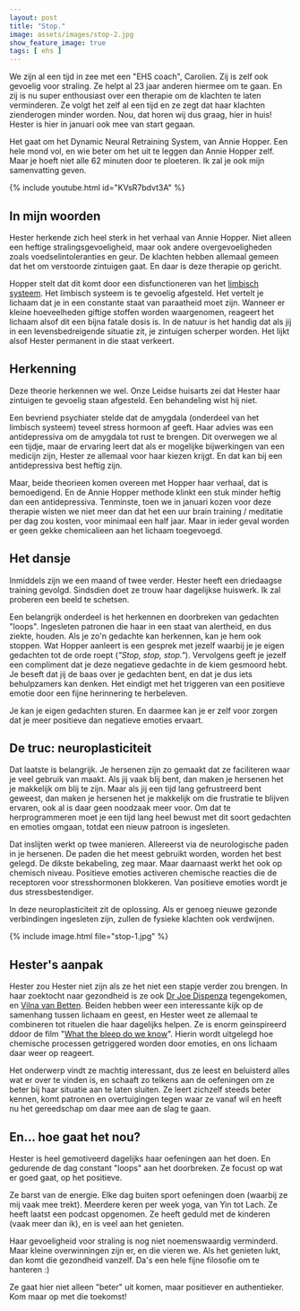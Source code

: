 ```yaml
---
layout: post
title: "Stop."
image: assets/images/stop-2.jpg
show_feature_image: true
tags: [ ehs ]
---
```


We zijn al een tijd in zee met een "EHS coach", Carolien. Zij is zelf ook gevoelig voor straling. Ze helpt al 23 jaar anderen hiermee om te gaan. En zij is nu super enthousiast over een therapie om de klachten te laten verminderen. Ze volgt het zelf al een tijd en ze zegt dat haar klachten zienderogen minder worden. Nou, dat horen wij dus graag, hier in huis! Hester is hier in januari ook mee van start gegaan.

Het gaat om het Dynamic Neural Retraining System, van Annie Hopper. Een hele mond vol, en wie beter om het uit te leggen dan Annie Hopper zelf. Maar je hoeft niet alle 62 minuten door te ploeteren. Ik zal je ook mijn samenvatting geven.

{% include youtube.html id="KVsR7bdvt3A" %}

## In mijn woorden

Hester herkende zich heel sterk in het verhaal van Annie Hopper. Niet alleen een heftige stralingsgevoeligheid, maar ook andere overgevoeligheden zoals voedselintoleranties en geur. De klachten hebben allemaal gemeen dat het om verstoorde zintuigen gaat. En daar is deze therapie op gericht.

Hopper stelt dat dit komt door een disfunctioneren van het [limbisch systeem](http://www.brainmatters.nl/terms/limbisch-systeem). Het limbisch systeem is te gevoelig afgesteld. Het vertelt je lichaam dat je in een constante staat van paraatheid moet zijn. Wanneer er kleine hoeveelheden giftige stoffen worden waargenomen, reageert het lichaam alsof dit een bijna fatale dosis is. In de natuur is het handig dat als jij in een levensbedreigende situatie zit, je zintuigen scherper worden. Het lijkt alsof Hester permanent in die staat verkeert.

## Herkenning

Deze theorie herkennen we wel. Onze Leidse huisarts zei dat Hester haar zintuigen te gevoelig staan afgesteld. Een behandeling wist hij niet.

Een bevriend psychiater stelde dat de amygdala (onderdeel van het limbisch systeem) teveel stress hormoon af geeft. Haar advies was een antidepressiva om de amygdala tot rust te brengen. Dit overwegen we al een tijdje, maar de ervaring leert dat als er mogelijke bijwerkingen van een medicijn zijn, Hester ze allemaal voor haar kiezen krijgt. En dat kan bij een antidepressiva best heftig zijn.

Maar, beide theorieen komen overeen met Hopper haar verhaal, dat is bemoedigend. En de Annie Hopper methode klinkt een stuk minder heftig dan een antidepressiva. Tenminste, toen we in januari kozen voor deze therapie wisten we niet meer dan dat het een uur brain training / meditatie per dag zou kosten, voor minimaal een half jaar. Maar in ieder geval worden er geen gekke chemicalieen aan het lichaam toegevoegd.

## Het dansje

Inmiddels zijn we een maand of twee verder. Hester heeft een driedaagse training gevolgd. Sindsdien doet ze trouw haar dagelijkse huiswerk. Ik zal proberen een beeld te schetsen.

Een belangrijk onderdeel is het herkennen en doorbreken van gedachten "loops". Ingesleten patronen die haar in een staat van alertheid, en dus ziekte, houden. Als je zo'n gedachte kan herkennen, kan je hem ook stoppen. Wat Hopper aanleert is een gesprek met jezelf waarbij je je eigen gedachten tot de orde roept (*"Stop, stop, stop."*). Vervolgens geeft je jezelf een compliment dat je deze negatieve gedachte in de kiem gesmoord hebt. Je beseft dat jij de baas over je gedachten bent, en dat je dus iets behulpzamers kan denken. Het eindigt met het triggeren van een positieve emotie door een fijne herinnering te herbeleven.

Je kan je eigen gedachten sturen. En daarmee kan je er zelf voor zorgen dat je meer positieve dan negatieve emoties ervaart.

## De truc: neuroplasticiteit

Dat laatste is belangrijk. Je hersenen zijn zo gemaakt dat ze faciliteren waar je veel gebruik van maakt. Als jij vaak blij bent, dan maken je hersenen het je makkelijk om blij te zijn. Maar als jij een tijd lang gefrustreerd bent geweest, dan maken je hersenen het je makkelijk om die frustratie te blijven ervaren, ook al is daar geen noodzaak meer voor. Om dat te herprogrammeren moet je een tijd lang heel bewust met dit soort gedachten en emoties omgaan, totdat een nieuw patroon is ingesleten.

Dat inslijten werkt op twee manieren. Allereerst via de neurologische paden in je hersenen. De paden die het meest gebruikt worden, worden het best gelegd. De dikste bekabeling, zeg maar. Maar daarnaast werkt het ook op chemisch niveau. Positieve emoties activeren chemische reacties die de receptoren voor stresshormonen blokkeren. Van positieve emoties wordt je dus stressbestendiger.

In deze neuroplasticiteit zit de oplossing. Als er genoeg nieuwe gezonde verbindingen ingesleten zijn, zullen de fysieke klachten ook verdwijnen.

{% include image.html file="stop-1.jpg" %}

## Hester's aanpak

Hester zou Hester niet zijn als ze het niet een stapje verder zou brengen. In haar zoektocht naar gezondheid is ze ook [Dr Joe Dispenza](https://drjoedispenza.com/) tegengekomen, en [Vilna van Betten](https://vilna.nl/). Beiden hebben weer een interessante kijk op de samenhang tussen lichaam en geest, en Hester weet ze allemaal te combineren tot rituelen die haar dagelijks helpen. Ze is enorm geinspireerd ddoor de film "[What the bleep do we know](https://watchdocumentaries.com/what-the-bleep-do-we-know/)". Hierin wordt uitgelegd hoe chemische processen getriggered worden door emoties, en ons lichaam daar weer op reageert.

Het onderwerp vindt ze machtig interessant, dus ze leest en beluisterd alles wat er over te vinden is, en schaaft zo telkens aan de oefeningen om ze beter bij haar situatie aan te laten sluiten. Ze leert zichzelf steeds beter kennen, komt patronen en overtuigingen tegen waar ze vanaf wil en heeft nu het gereedschap om daar mee aan de slag te gaan.

## En... hoe gaat het nou?

Hester is heel gemotiveerd dagelijks haar oefeningen aan het doen. En gedurende de dag constant "loops" aan het doorbreken. Ze focust op wat er goed gaat, op het positieve.

Ze barst van de energie. Elke dag buiten sport oefeningen doen (waarbij ze mij vaak mee trekt). Meerdere keren per week yoga, van Yin tot Lach. Ze heeft laatst een podcast opgenomen. Ze heeft geduld met de kinderen (vaak meer dan ik), en is veel aan het genieten.

Haar gevoeligheid voor straling is nog niet noemenswaardig verminderd. Maar kleine overwinningen zijn er, en die vieren we. Als het genieten lukt, dan komt die gezondheid vanzelf. Da's een hele fijne filosofie om te hanteren :)

Ze gaat hier niet alleen "beter" uit komen, maar positiever en authentieker. Kom maar op met die toekomst!



[//]: <> (Nog zoiets: niet teveel over je pijnklachten en trauma's praten, want daardoor herbeleef je ze. En hersenscans tonen aan: het herleven van een herinnering is bijna hetzelfde als de originele ervaring. De pijncentra in de hersenen worden in beide gevallen geactiveerd. In weze ben je je trauma dus nogmaals aan het beleven, met alle bijbehorende emoties en chemische reacties. Dat werkt natuurlijk averechts want nu ben je dat stressniveau weer aan het verhogen.)

[//]: <> (*p.s. ik ben al sinds november met dit stuk bezig, maar we zitten nu in een aardige stroomversnelling en elke week verandert er weer iets en pas ik het verhaal aan.*)

[//]: <> (Gedachten die maar door blijven malen en nergens heengaan behalve hun eigen negatieve spiraal.)
